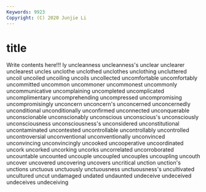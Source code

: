 ```yaml
---
Keywords: 9923
Copyright: (C) 2020 Junjie Li
---
```


# title

Write contents here!!!
ly 
uncleanness 
uncleanness's 
unclear 
unclearer 
unclearest
uncles 
unclothe 
unclothed 
unclothes 
unclothing 
uncluttered 
uncoil 
uncoiled 
uncoiling 
uncoils
uncollected 
uncomfortable 
uncomfortably 
uncommitted 
uncommon 
uncommoner 
uncommonest 
uncommonly 
uncommunicative 
uncomplaining
uncompleted 
uncomplicated 
uncomplimentary 
uncomprehending 
uncompressed 
uncompromising 
uncompromisingly 
unconcern 
unconcern's 
unconcerned
unconcernedly 
unconditional 
unconditionally 
unconfirmed 
unconnected 
unconquerable 
unconscionable 
unconscionably 
unconscious 
unconscious's
unconsciously 
unconsciousness 
unconsciousness's 
unconsidered 
unconstitutional 
uncontaminated 
uncontested 
uncontrollable 
uncontrollably 
uncontrolled
uncontroversial 
unconventional 
unconventionally 
unconvinced 
unconvincing 
unconvincingly 
uncooked 
uncooperative 
uncoordinated 
uncork
uncorked 
uncorking 
uncorks 
uncorrelated 
uncorroborated 
uncountable 
uncounted 
uncouple 
uncoupled 
uncouples
uncoupling 
uncouth 
uncover 
uncovered 
uncovering 
uncovers 
uncritical 
unction 
unction's 
unctions
unctuous 
unctuously 
unctuousness 
unctuousness's 
uncultivated 
uncultured 
uncut 
undamaged 
undated 
undaunted
undeceive 
undeceived 
undeceives 
undeceiving 
